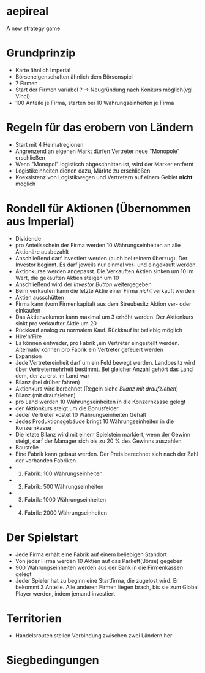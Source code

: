 aepireal
========

A new strategy game

Grundprinzip
============

* Karte ähnlich Imperial
* Börseneigenschaften ähnlich dem Börsenspiel
* 7 Firmen
* Start der Firmen variabel ? -> Neugründung nach Konkurs möglich(vgl. Vinci) 
* 100 Anteile je Firma, starten bei 10 Währungseinheiten je Firma

Regeln für das erobern von Ländern
=============================

* Start mit 4 Heimatregionen
* Angrenzend an eigenen Markt dürfen Vertreter neue "Monopole" erschließen
 * Wenn "Monopol" logistisch abgeschnitten ist, wird der Marker entfernt
* Logistikeinheiten dienen dazu, Märkte zu erschließen
* Koexsistenz von Logistikwegen und Vertretern auf einem Gebiet **nicht** möglich

Rondell für Aktionen (Übernommen aus Imperial)
====================

* Dividende
 * pro Anteilsschein der Firma werden 10 Währungseinheiten an alle Aktionäre ausbezahlt
 * Anschließend darf investiert werden (auch bei reinem überzug). Der Investor beginnt. Es darf jeweils nur einmal ver- und eingekauft werden. 
 * Aktionkurse werden angepasst. Die Verkauften Aktien sinken um 10 im Wert, die gekauften Aktien steigen um 10
 * Anschließend wird der *Investor Button* weitergegeben
 * Beim verkaufen kann die letzte Aktie einer Firma *nicht* verkauft werden
* Aktien ausschütten
 * Firma kann (vom Firmenkapital) aus dem Streubesitz Aktion ver- oder einkaufen
 * Das Aktienvolumen kann maximal um 3 erhöht werden. Der Aktienkurs sinkt pro verkaufter Aktie um 20
 * Rückkauf analog zu normalem Kauf. Rückkauf ist beliebig möglich
* Hire'n'Fire
 * Es können entweder, pro Fabrik ,ein Vertreter eingestellt werden. Alternativ können pro Fabrik ein Vertreter gefeuert werden
* Expansion
 * Jede Vertretereinheit darf um ein Feld bewegt werden. Landbesitz wird über Vertretermehrheit bestimmt. Bei gleicher Anzahl gehört das Land dem, der zu erst im Land war
* Bilanz (bei drüber fahren)
 * Aktienkurs wird berechnet (Regeln siehe *Bilanz mit draufziehen*)
* Bilanz (mit draufziehen)
 * pro Land werden 10 Währungseinheiten in die Konzernkasse gelegt
 * der Aktionkurs steigt um die Bonusfelder
 * Jeder Vertreter kostet 10 Währungseinheiten Gehalt
 * Jedes Produktionsgebäude bringt 10 Währungseinheiten in die Konzernkasse
 * Die letzte Bilanz wird mit einem Spielstein markiert, wenn der Gewinn steigt, darf der Manager sich bis zu 20 % des Gewinns auszahlen
* Baustelle
 * Eine Fabrik kann gebaut werden. Der Preis berechnet sich nach der Zahl der vorhanden Fabriken
  * 1. Fabrik:  100 Währungseinheiten
  * 2. Fabrik:  500 Währungseinheiten
  * 3. Fabrik: 1000 Währungseinheiten
  * 4. Fabrik: 2000 Währungseinheiten

Der Spielstart
==============
* Jede Firma erhält eine Fabrik auf einem beliebigen Standort
* Von jeder Firma werden 10 Aktien auf das Parkett(Börse) gegeben
* 900 Währungseinheiten werden aus der Bank in die Firmenkassen gelegt
* Jeder Spieler hat zu beginn eine Startfirma, die zugelost wird. Er bekommt 3 Anteile. Alle anderen Firmen liegen brach, bis sie zum Global Player werden, indem jemand investiert

Territorien
===========
* Handelsrouten stellen Verbindung zwischen zwei Ländern her

Siegbedingungen
===============
